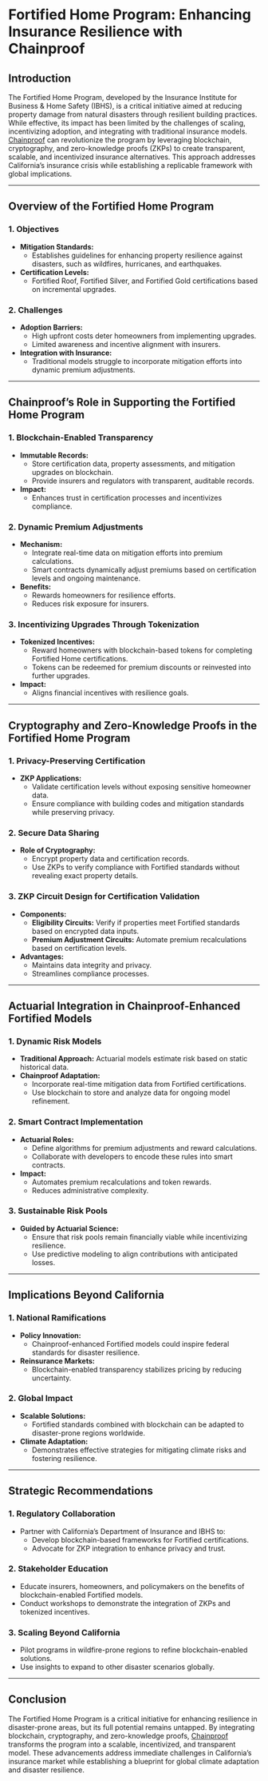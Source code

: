 # Fortified Home Program: Enhancing Insurance Resilience with Chainproof

## Introduction
The Fortified Home Program, developed by the Insurance Institute for Business & Home Safety (IBHS), is a critical initiative aimed at reducing property damage from natural disasters through resilient building practices. While effective, its impact has been limited by the challenges of scaling, incentivizing adoption, and integrating with traditional insurance models. [Chainproof](./CHAINPROOF.md) can revolutionize the program by leveraging blockchain, cryptography, and zero-knowledge proofs (ZKPs) to create transparent, scalable, and incentivized insurance alternatives. This approach addresses California’s insurance crisis while establishing a replicable framework with global implications.

---

## Overview of the Fortified Home Program

### 1. **Objectives**
- **Mitigation Standards:**
  - Establishes guidelines for enhancing property resilience against disasters, such as wildfires, hurricanes, and earthquakes.
- **Certification Levels:**
  - Fortified Roof, Fortified Silver, and Fortified Gold certifications based on incremental upgrades.

### 2. **Challenges**
- **Adoption Barriers:**
  - High upfront costs deter homeowners from implementing upgrades.
  - Limited awareness and incentive alignment with insurers.
- **Integration with Insurance:**
  - Traditional models struggle to incorporate mitigation efforts into dynamic premium adjustments.

---

## Chainproof’s Role in Supporting the Fortified Home Program

### 1. **Blockchain-Enabled Transparency**
- **Immutable Records:**
  - Store certification data, property assessments, and mitigation upgrades on blockchain.
  - Provide insurers and regulators with transparent, auditable records.
- **Impact:**
  - Enhances trust in certification processes and incentivizes compliance.

### 2. **Dynamic Premium Adjustments**
- **Mechanism:**
  - Integrate real-time data on mitigation efforts into premium calculations.
  - Smart contracts dynamically adjust premiums based on certification levels and ongoing maintenance.
- **Benefits:**
  - Rewards homeowners for resilience efforts.
  - Reduces risk exposure for insurers.

### 3. **Incentivizing Upgrades Through Tokenization**
- **Tokenized Incentives:**
  - Reward homeowners with blockchain-based tokens for completing Fortified Home certifications.
  - Tokens can be redeemed for premium discounts or reinvested into further upgrades.
- **Impact:**
  - Aligns financial incentives with resilience goals.

---

## Cryptography and Zero-Knowledge Proofs in the Fortified Home Program

### 1. **Privacy-Preserving Certification**
- **ZKP Applications:**
  - Validate certification levels without exposing sensitive homeowner data.
  - Ensure compliance with building codes and mitigation standards while preserving privacy.

### 2. **Secure Data Sharing**
- **Role of Cryptography:**
  - Encrypt property data and certification records.
  - Use ZKPs to verify compliance with Fortified standards without revealing exact property details.

### 3. **ZKP Circuit Design for Certification Validation**
- **Components:**
  - **Eligibility Circuits:** Verify if properties meet Fortified standards based on encrypted data inputs.
  - **Premium Adjustment Circuits:** Automate premium recalculations based on certification levels.
- **Advantages:**
  - Maintains data integrity and privacy.
  - Streamlines compliance processes.

---

## Actuarial Integration in Chainproof-Enhanced Fortified Models

### 1. **Dynamic Risk Models**
- **Traditional Approach:** Actuarial models estimate risk based on static historical data.
- **Chainproof Adaptation:**
  - Incorporate real-time mitigation data from Fortified certifications.
  - Use blockchain to store and analyze data for ongoing model refinement.

### 2. **Smart Contract Implementation**
- **Actuarial Roles:**
  - Define algorithms for premium adjustments and reward calculations.
  - Collaborate with developers to encode these rules into smart contracts.
- **Impact:**
  - Automates premium recalculations and token rewards.
  - Reduces administrative complexity.

### 3. **Sustainable Risk Pools**
- **Guided by Actuarial Science:**
  - Ensure that risk pools remain financially viable while incentivizing resilience.
  - Use predictive modeling to align contributions with anticipated losses.

---

## Implications Beyond California

### 1. **National Ramifications**
- **Policy Innovation:**
  - Chainproof-enhanced Fortified models could inspire federal standards for disaster resilience.
- **Reinsurance Markets:**
  - Blockchain-enabled transparency stabilizes pricing by reducing uncertainty.

### 2. **Global Impact**
- **Scalable Solutions:**
  - Fortified standards combined with blockchain can be adapted to disaster-prone regions worldwide.
- **Climate Adaptation:**
  - Demonstrates effective strategies for mitigating climate risks and fostering resilience.

---

## Strategic Recommendations

### 1. **Regulatory Collaboration**
- Partner with California’s Department of Insurance and IBHS to:
  - Develop blockchain-based frameworks for Fortified certifications.
  - Advocate for ZKP integration to enhance privacy and trust.

### 2. **Stakeholder Education**
- Educate insurers, homeowners, and policymakers on the benefits of blockchain-enabled Fortified models.
- Conduct workshops to demonstrate the integration of ZKPs and tokenized incentives.

### 3. **Scaling Beyond California**
- Pilot programs in wildfire-prone regions to refine blockchain-enabled solutions.
- Use insights to expand to other disaster scenarios globally.

---

## Conclusion
The Fortified Home Program is a critical initiative for enhancing resilience in disaster-prone areas, but its full potential remains untapped. By integrating blockchain, cryptography, and zero-knowledge proofs, [Chainproof](./CHAINPROOF.md) transforms the program into a scalable, incentivized, and transparent model. These advancements address immediate challenges in California’s insurance market while establishing a blueprint for global climate adaptation and disaster resilience.
